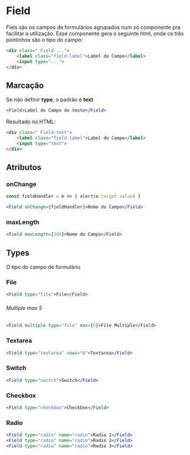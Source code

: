 # Field
Fiels são os campos de formulários agrupados num só componente pra facilitar a utilização.
Esse componente gera o seguinte html, onde os três pontinhos são o tipo do campo:
```html
<div class=" Field-...">
	<label class="field-label">Label do Campo</label>
	<input type="...">
</div>
```
## Marcação
Se não definir **type**, o padrão é **text**
```jsx
<Field>Label do Campo de texto</Field>
```
Resultado no HTML:
```html
<div class=" Field-text">
	<label class="field-label">Label do Campo</label>
	<input type="text">
</div>
```
## Atributos
### onChange
```js
const fieldHandler = e => { alert(e.target.value) }
```
```jsx
<Field onChange={fieldHandler}>Nome do Campo</Field>
```
### maxLength
```jsx
<Field maxLength={200}>Nome do Campo</Field>
```

## Types
O tipo do campo de formulário
### File
```jsx
<Field type="file">File</Field>
```
###### Multiple max 5
```jsx
<Field multiple type="file" max={5}>File Multiple</Field>
```
### Textarea
```jsx
<Field type="textarea" rows="6">Textarea</Field>
```
### Switch
```jsx
<Field type="switch">Switch</Field>
```
### Checkbox
```jsx
<Field type="checkbox">Checkbox</Field>
```
### Radio
```jsx
<Field type="radio" name="radio">Radio 1</Field>
<Field type="radio" name="radio">Radio 2</Field>
<Field type="radio" name="radio">Radio 3</Field>
```
